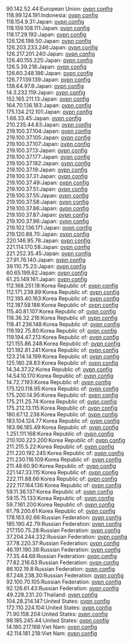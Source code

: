 90.142.52.44:European Union: [ovpn config](vpn/90_142_52_44.ovpn)  
118.99.124.191:Indonesia: [ovpn config](vpn/118_99_124_191.ovpn)  
118.154.9.31:Japan: [ovpn config](vpn/118_154_9_31.ovpn)  
118.159.108.111:Japan: [ovpn config](vpn/118_159_108_111.ovpn)  
118.17.29.192:Japan: [ovpn config](vpn/118_17_29_192.ovpn)  
126.126.198.50:Japan: [ovpn config](vpn/126_126_198_50.ovpn)  
126.203.233.246:Japan: [ovpn config](vpn/126_203_233_246.ovpn)  
126.217.201.240:Japan: [ovpn config](vpn/126_217_201_240.ovpn)  
126.40.155.225:Japan: [ovpn config](vpn/126_40_155_225.ovpn)  
126.5.39.218:Japan: [ovpn config](vpn/126_5_39_218.ovpn)  
126.60.248.186:Japan: [ovpn config](vpn/126_60_248_186.ovpn)  
126.77.139.139:Japan: [ovpn config](vpn/126_77_139_139.ovpn)  
138.64.97.8:Japan: [ovpn config](vpn/138_64_97_8.ovpn)  
14.3.232.119:Japan: [ovpn config](vpn/14_3_232_119.ovpn)  
152.165.211.13:Japan: [ovpn config](vpn/152_165_211_13.ovpn)  
164.70.136.183:Japan: [ovpn config](vpn/164_70_136_183.ovpn)  
175.134.212.101:Japan: [ovpn config](vpn/175_134_212_101.ovpn)  
1.66.33.45:Japan: [ovpn config](vpn/1_66_33_45.ovpn)  
210.235.44.83:Japan: [ovpn config](vpn/210_235_44_83.ovpn)  
219.100.37.104:Japan: [ovpn config](vpn/219_100_37_104.ovpn)  
219.100.37.105:Japan: [ovpn config](vpn/219_100_37_105.ovpn)  
219.100.37.107:Japan: [ovpn config](vpn/219_100_37_107.ovpn)  
219.100.37.13:Japan: [ovpn config](vpn/219_100_37_13.ovpn)  
219.100.37.177:Japan: [ovpn config](vpn/219_100_37_177.ovpn)  
219.100.37.182:Japan: [ovpn config](vpn/219_100_37_182.ovpn)  
219.100.37.19:Japan: [ovpn config](vpn/219_100_37_19.ovpn)  
219.100.37.31:Japan: [ovpn config](vpn/219_100_37_31.ovpn)  
219.100.37.49:Japan: [ovpn config](vpn/219_100_37_49.ovpn)  
219.100.37.51:Japan: [ovpn config](vpn/219_100_37_51.ovpn)  
219.100.37.55:Japan: [ovpn config](vpn/219_100_37_55.ovpn)  
219.100.37.58:Japan: [ovpn config](vpn/219_100_37_58.ovpn)  
219.100.37.86:Japan: [ovpn config](vpn/219_100_37_86.ovpn)  
219.100.37.87:Japan: [ovpn config](vpn/219_100_37_87.ovpn)  
219.100.37.96:Japan: [ovpn config](vpn/219_100_37_96.ovpn)  
219.102.136.171:Japan: [ovpn config](vpn/219_102_136_171.ovpn)  
219.120.88.70:Japan: [ovpn config](vpn/219_120_88_70.ovpn)  
220.146.95.76:Japan: [ovpn config](vpn/220_146_95_76.ovpn)  
221.114.170.58:Japan: [ovpn config](vpn/221_114_170_58.ovpn)  
221.252.35.45:Japan: [ovpn config](vpn/221_252_35_45.ovpn)  
27.91.76.140:Japan: [ovpn config](vpn/27_91_76_140.ovpn)  
39.110.75.23:Japan: [ovpn config](vpn/39_110_75_23.ovpn)  
60.65.199.62:Japan: [ovpn config](vpn/60_65_199_62.ovpn)  
61.25.149.161:Japan: [ovpn config](vpn/61_25_149_161.ovpn)  
112.168.251.18:Korea Republic of: [ovpn config](vpn/112_168_251_18.ovpn)  
112.171.239.89:Korea Republic of: [ovpn config](vpn/112_171_239_89.ovpn)  
112.185.40.163:Korea Republic of: [ovpn config](vpn/112_185_40_163.ovpn)  
112.187.58.188:Korea Republic of: [ovpn config](vpn/112_187_58_188.ovpn)  
115.40.81.107:Korea Republic of: [ovpn config](vpn/115_40_81_107.ovpn)  
118.36.32.216:Korea Republic of: [ovpn config](vpn/118_36_32_216.ovpn)  
118.41.236.148:Korea Republic of: [ovpn config](vpn/118_41_236_148.ovpn)  
119.192.75.80:Korea Republic of: [ovpn config](vpn/119_192_75_80.ovpn)  
119.194.47.213:Korea Republic of: [ovpn config](vpn/119_194_47_213.ovpn)  
121.155.86.248:Korea Republic of: [ovpn config](vpn/121_155_86_248.ovpn)  
121.182.81.241:Korea Republic of: [ovpn config](vpn/121_182_81_241.ovpn)  
123.214.14.199:Korea Republic of: [ovpn config](vpn/123_214_14_199.ovpn)  
125.180.28.83:Korea Republic of: [ovpn config](vpn/125_180_28_83.ovpn)  
14.34.37.32:Korea Republic of: [ovpn config](vpn/14_34_37_32.ovpn)  
14.54.10.170:Korea Republic of: [ovpn config](vpn/14_54_10_170.ovpn)  
14.72.7.193:Korea Republic of: [ovpn config](vpn/14_72_7_193.ovpn)  
175.120.118.95:Korea Republic of: [ovpn config](vpn/175_120_118_95.ovpn)  
175.200.14.95:Korea Republic of: [ovpn config](vpn/175_200_14_95.ovpn)  
175.211.25.74:Korea Republic of: [ovpn config](vpn/175_211_25_74.ovpn)  
175.212.13.115:Korea Republic of: [ovpn config](vpn/175_212_13_115.ovpn)  
180.67.12.238:Korea Republic of: [ovpn config](vpn/180_67_12_238.ovpn)  
183.104.124.77:Korea Republic of: [ovpn config](vpn/183_104_124_77.ovpn)  
183.96.185.49:Korea Republic of: [ovpn config](vpn/183_96_185_49.ovpn)  
1.251.111.168:Korea Republic of: [ovpn config](vpn/1_251_111_168.ovpn)  
210.100.223.200:Korea Republic of: [ovpn config](vpn/210_100_223_200.ovpn)  
211.215.5.22:Korea Republic of: [ovpn config](vpn/211_215_5_22.ovpn)  
211.220.192.245:Korea Republic of: [ovpn config](vpn/211_220_192_245.ovpn)  
211.230.116.109:Korea Republic of: [ovpn config](vpn/211_230_116_109.ovpn)  
211.48.60.90:Korea Republic of: [ovpn config](vpn/211_48_60_90.ovpn)  
221.147.33.115:Korea Republic of: [ovpn config](vpn/221_147_33_115.ovpn)  
222.111.88.66:Korea Republic of: [ovpn config](vpn/222_111_88_66.ovpn)  
222.117.164.136:Korea Republic of: [ovpn config](vpn/222_117_164_136.ovpn)  
59.11.36.137:Korea Republic of: [ovpn config](vpn/59_11_36_137.ovpn)  
59.15.75.133:Korea Republic of: [ovpn config](vpn/59_15_75_133.ovpn)  
59.7.161.200:Korea Republic of: [ovpn config](vpn/59_7_161_200.ovpn)  
61.79.200.61:Korea Republic of: [ovpn config](vpn/61_79_200_61.ovpn)  
178.163.92.66:Russian Federation: [ovpn config](vpn/178_163_92_66.ovpn)  
185.190.42.79:Russian Federation: [ovpn config](vpn/185_190_42_79.ovpn)  
217.150.75.28:Russian Federation: [ovpn config](vpn/217_150_75_28.ovpn)  
37.204.244.232:Russian Federation: [ovpn config](vpn/37_204_244_232.ovpn)  
37.78.220.37:Russian Federation: [ovpn config](vpn/37_78_220_37.ovpn)  
46.191.190.38:Russian Federation: [ovpn config](vpn/46_191_190_38.ovpn)  
77.35.44.68:Russian Federation: [ovpn config](vpn/77_35_44_68.ovpn)  
77.82.216.63:Russian Federation: [ovpn config](vpn/77_82_216_63.ovpn)  
86.102.19.8:Russian Federation: [ovpn config](vpn/86_102_19_8.ovpn)  
87.248.238.30:Russian Federation: [ovpn config](vpn/87_248_238_30.ovpn)  
92.100.70.105:Russian Federation: [ovpn config](vpn/92_100_70_105.ovpn)  
92.126.61.43:Russian Federation: [ovpn config](vpn/92_126_61_43.ovpn)  
49.228.231.20:Thailand: [ovpn config](vpn/49_228_231_20.ovpn)  
104.28.214.147:United States: [ovpn config](vpn/104_28_214_147.ovpn)  
172.110.224.104:United States: [ovpn config](vpn/172_110_224_104.ovpn)  
71.90.158.204:United States: [ovpn config](vpn/71_90_158_204.ovpn)  
98.185.245.44:United States: [ovpn config](vpn/98_185_245_44.ovpn)  
14.180.217.168:Viet Nam: [ovpn config](vpn/14_180_217_168.ovpn)  
42.114.181.218:Viet Nam: [ovpn config](vpn/42_114_181_218.ovpn)  
